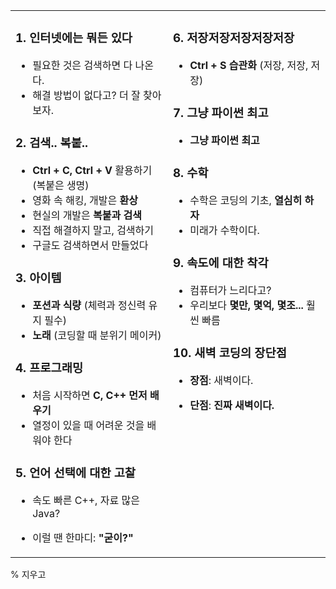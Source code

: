 <table width="1000px"> 
  <tr>
    <td valign="top" width="500px">

### 1. 인터넷에는 뭐든 있다
- 필요한 것은 검색하면 다 나온다.
- 해결 방법이 없다고? 더 잘 찾아보자.

### 2. 검색.. 복붙..
- **Ctrl + C, Ctrl + V** 활용하기 (복붙은 생명)
- 영화 속 해킹, 개발은 **환상**
- 현실의 개발은 **복붙과 검색**
- 직접 해결하지 말고, 검색하기
- 구글도 검색하면서 만들었다

### 3. 아이템
- **포션과 식량** (체력과 정신력 유지 필수)
- **노래** (코딩할 때 분위기 메이커)

### 4. 프로그래밍
- 처음 시작하면 **C, C++ 먼저 배우기**
- 열정이 있을 때 어려운 것을 배워야 한다

### 5. 언어 선택에 대한 고찰
- 속도 빠른 C++, 자료 많은 Java?
- 이럴 땐 한마디: **"굳이?"**

    </td>
    <td valign="top" width="50%">

### 6. 저장저장저장저장저장
- **Ctrl + S 습관화** (저장, 저장, 저장)

### 7. 그냥 파이썬 최고
- **그냥 파이썬 최고**

### 8. 수학
- 수학은 코딩의 기초, **열심히 하자**
- 미래가 수학이다.

### 9. 속도에 대한 착각
- 컴퓨터가 느리다고?  
- 우리보다 **몇만, 몇억, 몇조...** 훨씬 빠름

### 10. 새벽 코딩의 장단점
- **장점**: 새벽이다.
- **단점**: **진짜 새벽이다.**

    </td>
  </tr>
</table>

% 지우고

